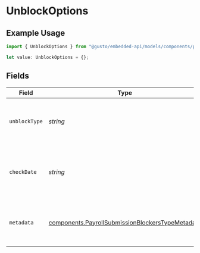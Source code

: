 # UnblockOptions

## Example Usage

```typescript
import { UnblockOptions } from "@gusto/embedded-api/models/components/payrollsubmissionblockerstype.js";

let value: UnblockOptions = {};
```

## Fields

| Field                                                                                                                | Type                                                                                                                 | Required                                                                                                             | Description                                                                                                          |
| -------------------------------------------------------------------------------------------------------------------- | -------------------------------------------------------------------------------------------------------------------- | -------------------------------------------------------------------------------------------------------------------- | -------------------------------------------------------------------------------------------------------------------- |
| `unblockType`                                                                                                        | *string*                                                                                                             | :heavy_minus_sign:                                                                                                   | The type of unblock option for the submission blocker.                                                               |
| `checkDate`                                                                                                          | *string*                                                                                                             | :heavy_minus_sign:                                                                                                   | The payment check date associated with the unblock option.                                                           |
| `metadata`                                                                                                           | [components.PayrollSubmissionBlockersTypeMetadata](../../models/components/payrollsubmissionblockerstypemetadata.md) | :heavy_minus_sign:                                                                                                   | Additional data associated with the unblock option.                                                                  |
